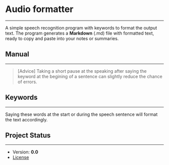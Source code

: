 # Audio formatter
- - -
A simple speech recognition program with keywords to format the output text.
The program  generates a **Markdown** (.md) file with formatted text, ready to copy and paste into your notes or summaries.

## Manual
- - - 
> [Advice]
> Taking a short pause at the speaking after saying the keyword at the begining of a sentence can slightly reduce the chance of errors.

## Keywords
- - - 
Saying these words at the start or during the speech sentence will format the text accordingly.



## Project Status
- - - 
-  Version: **0.0**
- [License](https://github.com/davidrd793/Audio-formatter/blob/main/LICENSE)
